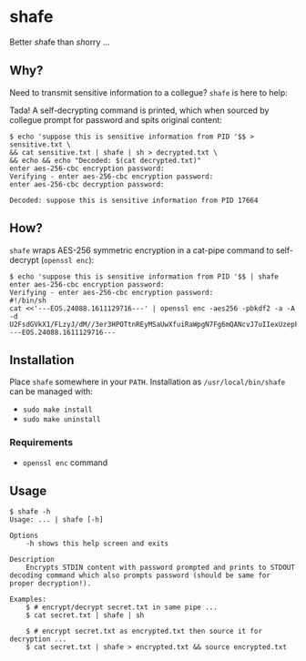 # shafe

Better *sh*afe than *sh*orry ...

## Why?

Need to transmit sensitive information to a collegue? `shafe` is here to help:

Tada! A self-decrypting command is printed, which when sourced by collegue prompt for password and spits original content:

    $ echo 'suppose this is sensitive information from PID '$$ > sensitive.txt \
    && cat sensitive.txt | shafe | sh > decrypted.txt \
    && echo && echo "Decoded: $(cat decrypted.txt)"
    enter aes-256-cbc encryption password:
    Verifying - enter aes-256-cbc encryption password:
    enter aes-256-cbc decryption password:

    Decoded: suppose this is sensitive information from PID 17664

## How?

`shafe` wraps AES-256 symmetric encryption in a cat-pipe command to self-decrypt (`openssl enc`):

    $ echo 'suppose this is sensitive information from PID '$$ | shafe
    enter aes-256-cbc encryption password:
    Verifying - enter aes-256-cbc encryption password:
    #!/bin/sh
    cat <<'---EOS.24088.1611129716---' | openssl enc -aes256 -pbkdf2 -a -A -d
    U2FsdGVkX1/FLzyJ/dM//3er3HPOTtnREyMSaUwXfuiRaWpgN7Fg6mQANcvJ7uIIexUzepFHOkpPMl8xwBpdQdcNzagiE2GCsP6M6FT6lJQ=
    ---EOS.24088.1611129716---

## Installation

Place `shafe` somewhere in your `PATH`. Installation as `/usr/local/bin/shafe` can be managed with:
- `sudo make install`
- `sudo make uninstall`

### Requirements

- `openssl enc` command

## Usage

    $ shafe -h
    Usage: ... | shafe [-h]

    Options
        -h shows this help screen and exits

    Description
        Encrypts STDIN content with password prompted and prints to STDOUT decoding command which also prompts password (should be same for proper decryption!).

    Examples:
        $ # encrypt/decrypt secret.txt in same pipe ...
        $ cat secret.txt | shafe | sh

        $ # encrypt secret.txt as encrypted.txt then source it for decryption ...
        $ cat secret.txt | shafe > encrypted.txt && source encrypted.txt
